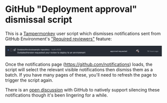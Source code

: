 # GitHub "Deployment approval" dismissal script

This is a [Tampermonkey](https://www.tampermonkey.net/) user script which dismisses
notifications sent from GitHub Environment's ["Required reviewers"](https://docs.github.com/en/actions/managing-workflow-runs-and-deployments/managing-deployments/reviewing-deployments) feature:

!["approval requested" notification](docs/assets/notification.png)

Once the notifications page (https://github.com/notifications) loads, the script
will select the relevant visible notifications then dismiss them as a batch. If you
have many pages of these, you'll need to refresh the page to trigger the script again.

There is an [open discussion](https://github.com/orgs/community/discussions/14564) with GitHub to natively support silencing these notifications though it's been lingering for a while.
